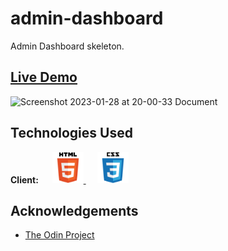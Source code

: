 # admin-dashboard
   Admin Dashboard skeleton.

## [Live Demo](https://tarun-sachan.github.io/admin-dashboard/)

![Screenshot 2023-01-28 at 20-00-33 Document](https://user-images.githubusercontent.com/117214735/215272228-27f09c27-19cf-4e2e-ab75-f8f96b2adfa0.png)

## Technologies Used

**Client:** 
 &emsp; <a href="https://www.w3.org/html/" target="_blank" rel="noreferrer"> <img src="https://raw.githubusercontent.com/devicons/devicon/master/icons/html5/html5-original-wordmark.svg" alt="html5" width="50" height="50"/> </a>  &emsp;   <a href="https://www.w3schools.com/css/" target="_blank" rel="noreferrer"> <img src="https://raw.githubusercontent.com/devicons/devicon/master/icons/css3/css3-original-wordmark.svg" alt="css3" width="50" height="50"/> </a>


## Acknowledgements

 - [The Odin Project](https://www.theodinproject.com/paths/full-stack-javascript/courses/intermediate-html-and-css)
